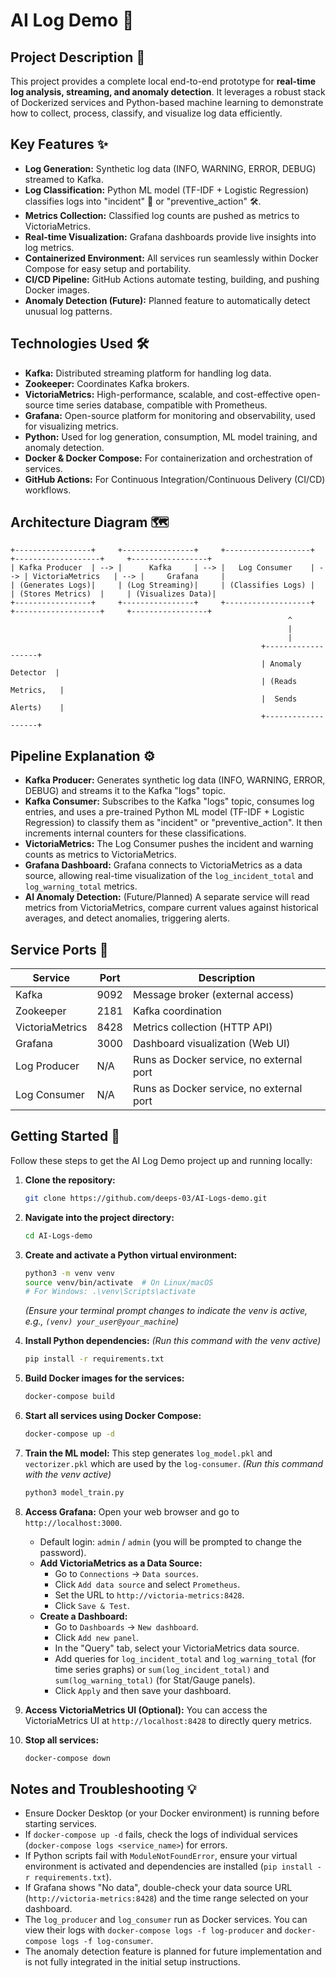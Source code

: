 # AI Log Demo 🚀



## Project Description 📝
This project provides a complete local end-to-end prototype for **real-time log analysis, streaming, and anomaly detection**. It leverages a robust stack of Dockerized services and Python-based machine learning to demonstrate how to collect, process, classify, and visualize log data efficiently.

## Key Features ✨
*   **Log Generation:** Synthetic log data (INFO, WARNING, ERROR, DEBUG) streamed to Kafka.
*   **Log Classification:** Python ML model (TF-IDF + Logistic Regression) classifies logs into "incident" 🚨 or "preventive_action" 🛠️.
*   **Metrics Collection:** Classified log counts are pushed as metrics to VictoriaMetrics.
*   **Real-time Visualization:** Grafana dashboards provide live insights into log metrics.
*   **Containerized Environment:** All services run seamlessly within Docker Compose for easy setup and portability.
*   **CI/CD Pipeline:** GitHub Actions automate testing, building, and pushing Docker images.
*   **Anomaly Detection (Future):** Planned feature to automatically detect unusual log patterns.

## Technologies Used 🛠️
*   **Kafka:** Distributed streaming platform for handling log data.
*   **Zookeeper:** Coordinates Kafka brokers.
*   **VictoriaMetrics:** High-performance, scalable, and cost-effective open-source time series database, compatible with Prometheus.
*   **Grafana:** Open-source platform for monitoring and observability, used for visualizing metrics.
*   **Python:** Used for log generation, consumption, ML model training, and anomaly detection.
*   **Docker & Docker Compose:** For containerization and orchestration of services.
*   **GitHub Actions:** For Continuous Integration/Continuous Delivery (CI/CD) workflows.

## Architecture Diagram 🗺️
```
+-----------------+     +----------------+     +-------------------+     +-------------------+     +-----------------+
| Kafka Producer  | --> |      Kafka     | --> |   Log Consumer    | --> | VictoriaMetrics   | --> |     Grafana     |
| (Generates Logs)|     | (Log Streaming)|     | (Classifies Logs) |     | (Stores Metrics)  |     | (Visualizes Data)|
+-----------------+     +----------------+     +-------------------+     +-------------------+     +-----------------+
                                                              ^
                                                              |
                                                              |
                                                        +-------------------+
                                                        | Anomaly Detector  |
                                                        | (Reads Metrics,   |
                                                        |  Sends Alerts)    |
                                                        +-------------------+
```

## Pipeline Explanation ⚙️
*   **Kafka Producer:** Generates synthetic log data (INFO, WARNING, ERROR, DEBUG) and streams it to the Kafka "logs" topic.
*   **Kafka Consumer:** Subscribes to the Kafka "logs" topic, consumes log entries, and uses a pre-trained Python ML model (TF-IDF + Logistic Regression) to classify them as "incident" or "preventive_action". It then increments internal counters for these classifications.
*   **VictoriaMetrics:** The Log Consumer pushes the incident and warning counts as metrics to VictoriaMetrics.
*   **Grafana Dashboard:** Grafana connects to VictoriaMetrics as a data source, allowing real-time visualization of the `log_incident_total` and `log_warning_total` metrics.
*   **AI Anomaly Detection:** (Future/Planned) A separate service will read metrics from VictoriaMetrics, compare current values against historical averages, and detect anomalies, triggering alerts.

## Service Ports 🔌
| Service          | Port   | Description                               |
|------------------|--------|-------------------------------------------|
| Kafka            | 9092   | Message broker (external access)          |
| Zookeeper        | 2181   | Kafka coordination                        |
| VictoriaMetrics  | 8428   | Metrics collection (HTTP API)             |
| Grafana          | 3000   | Dashboard visualization (Web UI)          |
| Log Producer     | N/A    | Runs as Docker service, no external port  |
| Log Consumer     | N/A    | Runs as Docker service, no external port  |

## Getting Started 🚀

Follow these steps to get the AI Log Demo project up and running locally:

1.  **Clone the repository:**
    ```bash
    git clone https://github.com/deeps-03/AI-Logs-demo.git
    ```

2.  **Navigate into the project directory:**
    ```bash
    cd AI-Logs-demo
    ```

3.  **Create and activate a Python virtual environment:**
    ```bash
    python3 -m venv venv
    source venv/bin/activate  # On Linux/macOS
    # For Windows: .\venv\Scripts\activate
    ```
    *(Ensure your terminal prompt changes to indicate the venv is active, e.g., `(venv) your_user@your_machine`)*

4.  **Install Python dependencies:**
    *(Run this command with the venv active)*
    ```bash
    pip install -r requirements.txt
    ```

5.  **Build Docker images for the services:**
    ```bash
    docker-compose build
    ```

6.  **Start all services using Docker Compose:**
    ```bash
    docker-compose up -d
    ```

7.  **Train the ML model:**
    This step generates `log_model.pkl` and `vectorizer.pkl` which are used by the `log-consumer`.
    *(Run this command with the venv active)*
    ```bash
    python3 model_train.py
    ```

8.  **Access Grafana:**
    Open your web browser and go to `http://localhost:3000`.
    *   Default login: `admin` / `admin` (you will be prompted to change the password).
    *   **Add VictoriaMetrics as a Data Source:**
        *   Go to `Connections` -> `Data sources`.
        *   Click `Add data source` and select `Prometheus`.
        *   Set the URL to `http://victoria-metrics:8428`.
        *   Click `Save & Test`.
    *   **Create a Dashboard:**
        *   Go to `Dashboards` -> `New dashboard`.
        *   Click `Add new panel`.
        *   In the "Query" tab, select your VictoriaMetrics data source.
        *   Add queries for `log_incident_total` and `log_warning_total` (for time series graphs) or `sum(log_incident_total)` and `sum(log_warning_total)` (for Stat/Gauge panels).
        *   Click `Apply` and then save your dashboard.

9.  **Access VictoriaMetrics UI (Optional):**
    You can access the VictoriaMetrics UI at `http://localhost:8428` to directly query metrics.

10. **Stop all services:**
    ```bash
    docker-compose down
    ```

## Notes and Troubleshooting 💡

*   Ensure Docker Desktop (or your Docker environment) is running before starting services.
*   If `docker-compose up -d` fails, check the logs of individual services (`docker-compose logs <service_name>`) for errors.
*   If Python scripts fail with `ModuleNotFoundError`, ensure your virtual environment is activated and dependencies are installed (`pip install -r requirements.txt`).
*   If Grafana shows "No data", double-check your data source URL (`http://victoria-metrics:8428`) and the time range selected on your dashboard.
*   The `log_producer` and `log_consumer` run as Docker services. You can view their logs with `docker-compose logs -f log-producer` and `docker-compose logs -f log-consumer`.
*   The anomaly detection feature is planned for future implementation and is not fully integrated in the initial setup instructions.
